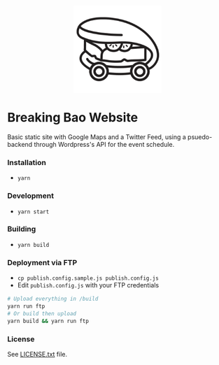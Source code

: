 <p align="center">
  <img src="https://github.com/danyim/breaking-bao/raw/master/src/assets/images/logo.png" alt="Breaking Bao Logo" align="center" height="200" />
</p>

# Breaking Bao Website

Basic static site with Google Maps and a Twitter Feed, using a psuedo-backend through Wordpress's API for the event schedule.

### Installation

- `yarn`

### Development

- `yarn start`

### Building

- `yarn build`

### Deployment via FTP

- `cp publish.config.sample.js publish.config.js`
- Edit `publish.config.js` with your FTP credentials

```bash
# Upload everything in /build
yarn run ftp
# Or build then upload
yarn build && yarn run ftp
```

### License

See [LICENSE.txt](https://github.com/danyim/breaking-bao/blob/master/LICENSE.txt) file.
